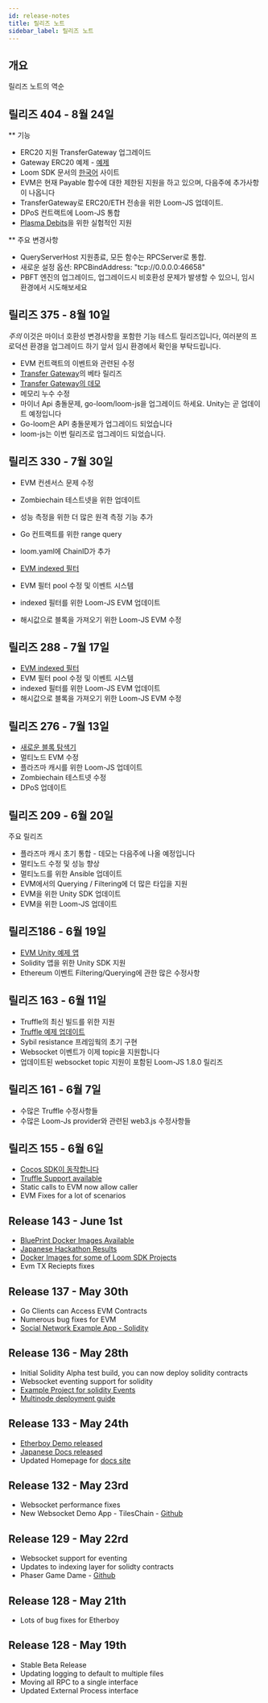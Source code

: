 ```yaml
---
id: release-notes
title: 릴리즈 노트
sidebar_label: 릴리즈 노트
---
```

## 개요

릴리즈 노트의 역순

## 릴리즈 404 - 8월 24일

** 기능

* ERC20 지원 TransferGateway 업그레이드
* Gateway ERC20 예제 - [예제](https://github.com/loomnetwork/token-gateway-example)
* Loom SDK 문서의 [한국어](https://loomx.io/developers/ko/) 사이트
* EVM은 현재 Payable 함수에 대한 제한된 지원을 하고 있으며, 다음주에 추가사항이 나옵니다 
* TransferGateway로 ERC20/ETH 전송을 위한 Loom-JS 업데이트. 
* DPoS 컨트랙트에 Loom-JS 통합 
* [Plasma Debits](https://github.com/loomnetwork/plasma-cash/pull/115)을 위한 실험적인 지원

** 주요 변경사항

* QueryServerHost 지원종료, 모든 함수는 RPCServer로 통합.
* 새로운 설정 옵션: RPCBindAddress: "tcp://0.0.0.0:46658"
* PBFT 엔진의 업그레이드, 업그레이드시 비호환성 문제가 발생할 수 있으니, 임시 환경에서 시도해보세요 

## 릴리즈 375 - 8월 10일

*주의* 이것은 마이너 호환성 변경사항을 포함한 기능 테스트 릴리즈입니다, 여러분의 프로덕션 환경을 업그레이드 하기 앞서 임시 환경에서 확인을 부탁드립니다.

* EVM 컨트랙트의 이벤트와 관련된 수정
* [Transfer Gateway](transfer-gateway.html)의 베타 릴리즈
* [Transfer Gateway의 데모](https://github.com/loomnetwork/cards-gateway-example)
* 메모리 누수 수정
* 마이너 Api 충돌문제, go-loom/loom-js을 업그레이드 하세요. Unity는 곧 업데이트 예정입니다
* Go-loom은 API 충돌문제가 업그레이드 되었습니다
* loom-js는 이번 릴리즈로 업그레이드 되었습니다. 

## 릴리즈 330 - 7월 30일

* EVM 컨센서스 문제 수정 
* Zombiechain 테스트넷을 위한 업데이트
* 성능 측정을 위한 더 많은 원격 측정 기능 추가
* Go 컨트랙트를 위한 range query
* loom.yaml에 ChainID가 추가

* [EVM indexed 필터](https://loomx.io/developers/docs/en/web3js-event-filters.html)

* EVM 필터 pool 수정 및 이벤트 시스템
* indexed 필터를 위한 Loom-JS EVM 업데이트
* 해시값으로 블록을 가져오기 위한 Loom-JS EVM 수정

## 릴리즈 288 - 7월 17일

* [EVM indexed 필터](https://loomx.io/developers/docs/en/web3js-event-filters.html)
* EVM 필터 pool 수정 및 이벤트 시스템
* indexed 필터를 위한 Loom-JS EVM 업데이트
* 해시값으로 블록을 가져오기 위한 Loom-JS EVM 수정

## 릴리즈 276 - 7월 13일

* [새로운 블록 탐색기](block-explorer-tutorial.html)
* 멀티노드 EVM 수정 
* 플라즈마 캐시를 위한 Loom-JS 업데이트
* Zombiechain 테스트넷 수정
* DPoS 업데이트

## 릴리즈 209 - 6월 20일

주요 릴리즈

* 플라즈마 캐시 초기 통합 - 데모는 다음주에 나올 예정입니다
* 멀티노드 수정 및 성능 향상
* 멀티노드를 위한 Ansible 업데이트
* EVM에서의 Querying / Filtering에 더 많은 타입을 지원 
* EVM을 위한 Unity SDK 업데이트 
* EVM을 위한 Loom-JS 업데이트

## 릴리즈186 - 6월 19일

* [EVM Unity 예제 앱](https://loomx.io/developers/docs/en/unity-sample-tiles-chain-evm.html)
* Solidity 앱을 위한 Unity SDK 지원
* Ethereum 이벤트 Filtering/Querying에 관한 많은 수정사항

## 릴리즈 163 - 6월 11일

* Truffle의 최신 빌드를 위한 지원
* [Truffle 예제 업데이트](https://github.com/loomnetwork/loom-truffle-provider)
* Sybil resistance 프레임웍의 초기 구현
* Websocket 이벤트가 이제 topic을 지원합니다 
* 업데이트된 websocket topic 지원이 포함된 Loom-JS 1.8.0 릴리즈

## 릴리즈 161 - 6월 7일

* 수많은 Truffle 수정사항들
* 수많은 Loom-Js provider와 관련된 web3.js 수정사항들

## 릴리즈 155 - 6월 6일

* [Cocos SDK이 동작합니다](cocos-sdk-quickstart.html)
* [Truffle Support available](truffle-deploy.html)
* Static calls to EVM now allow caller
* EVM Fixes for a lot of scenarios 

## Release 143 - June 1st

* [BluePrint Docker Images Available](docker-blueprint.html)
* [Japanese Hackathon Results](https://medium.com/loom-network/highlights-from-the-first-loom-unity-sdk-hackathon-tokyo-edition-6ed723747c19)
* [Docker Images for some of Loom SDK Projects](https://hub.docker.com/r/loomnetwork/)
* Evm TX Reciepts fixes 

## Release 137 - May 30th

* Go Clients can Access EVM Contracts
* Numerous bug fixes for EVM
* [Social Network Example App - Solidity](simple-social-network-example.html)

## Release 136 - May 28th

* Initial Solidity Alpha test build, you can now deploy solidity contracts
* Websocket eventing support for solidity 
* [Example Project for solidity Events](phaser-sdk-demo-web3-websocket.html)
* [Multinode deployment guide](multi-node-deployment.html)

## Release 133 - May 24th

* [Etherboy Demo released](https://loomx.io/developers/docs/en/etherboy-game.html)
* [Japanese Docs released](https://loomx.io/developers/ja)
* Updated Homepage for [docs site](https://loomx.io/developers/en/) 

## Release 132 - May 23rd

* Websocket performance fixes
* New Websocket Demo App - TilesChain - [Github](https://github.com/loomnetwork/tiles-chain) 

## Release 129 - May 22rd

* Websocket support for eventing
* Updates to indexing layer for solidty contracts
* Phaser Game Dame - [Github](https://github.com/loomnetwork/phaser-sdk-demo)

## Release 128 - May 21th

* Lots of bug fixes for Etherboy

## Release 128 - May 19th

* Stable Beta Release
* Updating logging to default to multiple files 
* Moving all RPC to a single interface
* Updated External Process interface